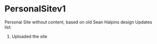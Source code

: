 # PersonalSitev1
Personal Site without content, based on old Sean Halpins design
Updates list:
1. Uploaded the site
